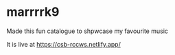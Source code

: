 # marrrrk9
Made this fun catalogue to shpwcase my favourite music

It is live at https://csb-rccws.netlify.app/ 
